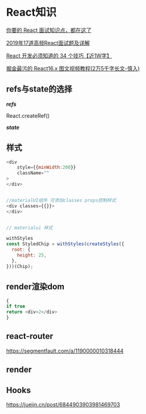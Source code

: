 # React知识

[你要的 React 面试知识点，都在这了](https://juejin.cn/post/6844903857135304718)

[2019年17道高频React面试题及详解](https://juejin.cn/post/6844903922453200904)

[React 开发必须知道的 34 个技巧【近1W字】](https://juejin.cn/post/6844903993278201870#heading-6)

[掘金最污的 React16.x 图文视频教程(2万5千字长文-慎入)](https://juejin.cn/post/6844903870213292045)

## refs与state的选择

***refs***

React.createRef()

***state***

## 样式

```javascript
<div
    style={{minWidth:200}}
    className=""
>
</div>


//materialUI组件 可添加classes props控制样式
<div classes={{}}>
</div>


// materialui 样式

withStyles
const StyledChip = withStyles(createStyles({
  root: {
    height: 25,
  },
}))(Chip);
```

## render渲染dom

```javascript
{
if true
return <div>2</div>
}
```

## react-router

<https://segmentfault.com/a/1190000010318444>

## render

## Hooks

<https://juejin.cn/post/6844903903981469703>
